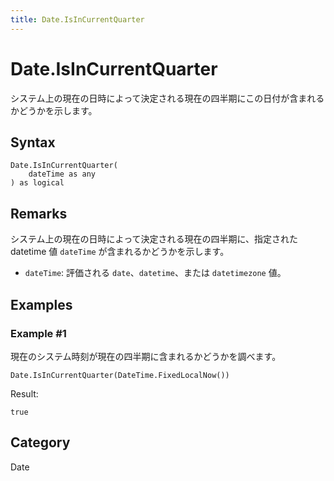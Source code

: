 ```yaml
---
title: Date.IsInCurrentQuarter
---
```


# Date.IsInCurrentQuarter


システム上の現在の日時によって決定される現在の四半期にこの日付が含まれるかどうかを示します。


## Syntax

```powerquery
Date.IsInCurrentQuarter(
    dateTime as any
) as logical
```


## Remarks

システム上の現在の日時によって決定される現在の四半期に、指定された datetime 値 <code>dateTime</code> が含まれるかどうかを示します。      <ul>      <li><code>dateTime</code>: 評価される <code>date</code>、<code>datetime</code>、または <code>datetimezone</code> 値。</li>      </ul>


## Examples

### Example #1 
現在のシステム時刻が現在の四半期に含まれるかどうかを調べます。
```powerquery
Date.IsInCurrentQuarter(DateTime.FixedLocalNow())
```

Result: 
```powerquery
true
```




## Category
Date
